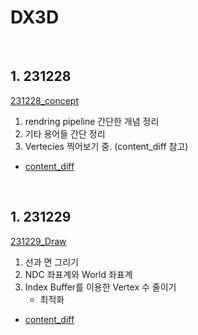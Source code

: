 # DX3D

<br>

## 1. 231228

[231228_concept](docu/231228_concept.md)

1. rendring pipeline 간단한 개념 정리
2. 기타 용어들 간단 정리
3. Vertecies 찍어보기 중. (content_diff 참고)


- [content_diff](https://github.com/VaVamVa/DX3D/commit/666f360970b153f77bf4441d536cf9d3c5185b2b)


<br>

## 1. 231229

[231229_Draw](docu/231229_Draw.md)

1. 선과 면 그리기
2. NDC 좌표계와 World 좌표계
3. Index Buffer를 이용한 Vertex 수 줄이기
    - 최적화

- [content_diff]()